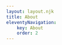 ```yaml
---
layout: layout.njk
title: About
eleventyNavigation:
    key: About
    order: 2
---
```


<!-- Helen's history with web develpment -->

<!-- Helen's non-web-dev interets -->

<!-- What Helen is interested in working in -->

<!-- Links to other pages on this site -->

<!-- Links to external sites -->